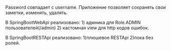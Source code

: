 Password совпадает c username.
Приложение позволяет сохранять свои заметки, изменять, удалять.

В SpringBootWebApi реализовано: 1) адмника для Role.ADMIN пользователей(/admin)
2) кастомная view для http кодов ошибок.

В SpringBootRESTApi реализовано: 1)плюшевое RESTApi
2)пока без ролей.
